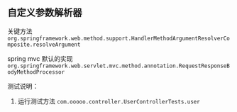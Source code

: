 ## 自定义参数解析器

关键方法 `org.springframework.web.method.support.HandlerMethodArgumentResolverComposite.resolveArgument`

spring mvc 默认的实现 `org.springframework.web.servlet.mvc.method.annotation.RequestResponseBodyMethodProcessor`

测试说明：
1. 运行测试方法 `com.ooooo.controller.UserControllerTests.user`




